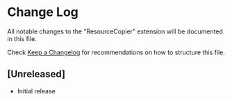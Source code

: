 # Change Log

All notable changes to the "ResourceCopier" extension will be documented in this file.

Check [Keep a Changelog](http://keepachangelog.com/) for recommendations on how to structure this file.

## [Unreleased]

- Initial release